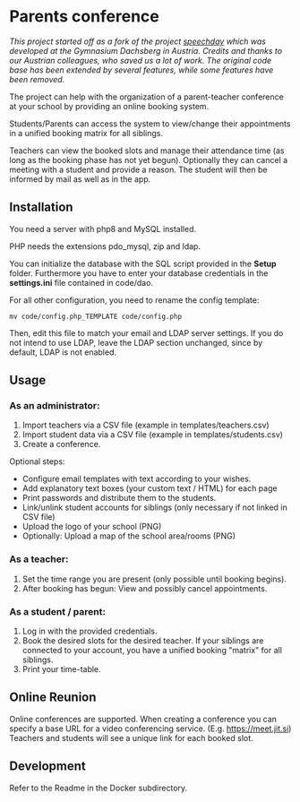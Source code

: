 # Parents conference

_This project started off as a fork of the project [speechday](https://github.com/gymdb/speechday) which was developed at the Gymnasium Dachsberg in Austria.
Credits and thanks to our Austrian colleagues, who saved us a lot of work. The original code base has been extended by several features, while some features have been removed._

The project can help with the organization of a parent-teacher conference at your school by providing an online booking system.

Students/Parents can access the system to view/change their appointments in a unified booking matrix for all siblings.

Teachers can view the booked slots and manage their attendance time (as long as the booking phase has not yet begun).
Optionally they can cancel a meeting with a student and provide a reason. The student will then be informed by mail as well as in the app.

## Installation

You need a server with php8 and MySQL installed.

PHP needs the extensions pdo_mysql, zip and ldap.

You can initialize the database with the SQL script provided in the **Setup** folder.
Furthermore you have to enter your database credentials in the **settings.ini** file contained in code/dao.

For all other configuration, you need to rename the config template:

```
mv code/config.php_TEMPLATE code/config.php
```

Then, edit this file to match your email and LDAP server settings.
If you do not intend to use LDAP, leave the LDAP section unchanged, since by default, LDAP is not enabled.

## Usage

### As an administrator:

1. Import teachers via a CSV file (example in templates/teachers.csv)
2. Import student data via a CSV file (example in templates/students.csv)
3. Create a conference.

Optional steps:

- Configure email templates with text according to your wishes.
- Add explanatory text boxes (your custom text / HTML) for each page
- Print passwords and distribute them to the students.
- Link/unlink student accounts for siblings (only necessary if not linked in CSV file)
- Upload the logo of your school (PNG)
- Optionally: Upload a map of the school area/rooms (PNG)

### As a teacher:

1. Set the time range you are present (only possible until booking begins).
2. After booking has begun: View and possibly cancel appointments.

### As a student / parent:

1. Log in with the provided credentials.
2. Book the desired slots for the desired teacher. If your siblings are connected to your account, you have a unified booking "matrix" for all siblings.
3. Print your time-table.

## Online Reunion

Online conferences are supported. When creating a conference you can specify a base URL for a video conferencing service. (E.g. https://meet.jit.si)
Teachers and students will see a unique link for each booked slot.

## Development

Refer to the Readme in the Docker subdirectory.
